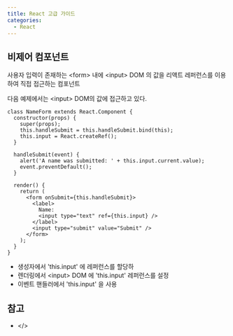 ```yaml
---
title: React 고급 가이드
categories:
  - React
---
```


## 비제어 컴포넌트

사용자 입력이 존재하는 &lt;form> 내에 &lt;input> DOM 의 값을 리액트 레퍼런스를 이용하여 직접 접근하는 컴포넌트

다음 예제에서는 &lt;input> DOM의 값에 접근하고 있다.

```
class NameForm extends React.Component {
  constructor(props) {
    super(props);
    this.handleSubmit = this.handleSubmit.bind(this);
    this.input = React.createRef();
  }

  handleSubmit(event) {
    alert('A name was submitted: ' + this.input.current.value);
    event.preventDefault();
  }

  render() {
    return (
      <form onSubmit={this.handleSubmit}>
        <label>
          Name:
          <input type="text" ref={this.input} />
        </label>
        <input type="submit" value="Submit" />
      </form>
    );
  }
}
```

- 생성자에서 'this.input' 에 레퍼런스를 할당하
- 렌더링에서 &lt;input> DOM 에 'this.input' 레퍼런스를 설정
- 이벤트 핸들러에서 'this.input' 을 사용

## 참고

- </>

